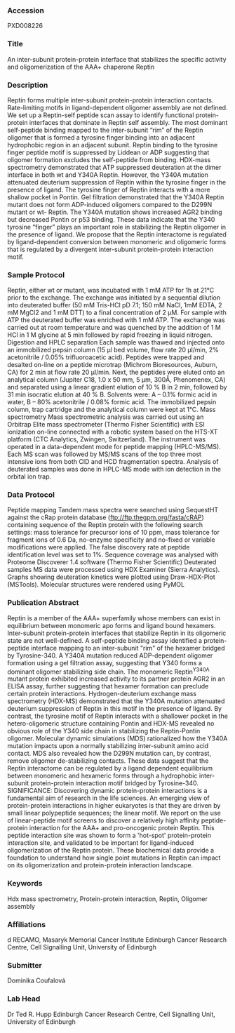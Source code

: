 ### Accession
PXD008226

### Title
An inter-subunit protein-protein interface that stabilizes the specific activity and oligomerization of the AAA+ chaperone Reptin

### Description
Reptin forms multiple inter-subunit protein-protein interaction contacts. Rate-limiting motifs in ligand-dependent oligomer assembly are not defined. We set up a Reptin-self peptide scan assay to identify functional protein-protein interfaces that dominate in Reptin self assembly. The most dominant self-peptide binding mapped to the inter-subunit “rim” of the Reptin oligomer that is formed a tyrosine finger binding into an adjacent hydrophobic region in an adjacent subunit.  Reptin binding to the tyrosine finger peptide motif is suppressed by Liddean or ADP suggesting that oligomer formation excludes the self-peptide from binding. HDX-mass spectrometry demonstrated that ATP suppressed deuteration at the dimer interface in both wt and Y340A Reptin. However, the Y340A mutation attenuated deuterium suppression of Reptin within the tyrosine finger in the presence of ligand. The tyrosine finger of Reptin interacts with a more shallow pocket in Pontin. Gel filtration demonstrated that the Y340A Reptin mutant does not form ADP-induced oligomers compared to the D299N mutant or wt- Reptin. The Y340A mutation shows increased AGR2 binding but decreased Pontin or p53 binding. These data indicate that the Y340 tyrosine “finger” plays an important role in stabilizing the Reptin oligomer in the presence of ligand.  We propose that the Reptin interactome is regulated by ligand-dependent conversion between monomeric and oligomeric forms that is regulated by a divergent inter-subunit protein-protein interaction motif.

### Sample Protocol
Reptin, either wt or mutant, was incubated with 1 mM ATP for 1h at 21°C prior to the exchange. The exchange was initiated by a sequential dilution into deuterated buffer (50 mM Tris-HCl pD 7.1; 150 mM NaCl, 1mM EDTA, 2 mM MgCl2 and 1 mM DTT) to a final concentration of 2 µM. For sample with ATP the deuterated buffer was enriched with 1 mM ATP.  The exchange was carried out at room temperature and was quenched by the addition of 1 M HCl in 1  M glycine at 5 min followed by rapid freezing in liquid nitrogen.   Digestion and HPLC separation Each sample was thawed and injected onto an immobilized pepsin column (15 µl bed volume, flow rate 20 µl/min, 2% acetonitrile / 0.05% trifluoroacetic acid). Peptides were trapped and desalted on-line on a peptide microtrap (Michrom Bioresources, Auburn, CA) for 2 min at flow rate 20 µl/min. Next, the peptides were eluted onto an analytical column (Jupiter C18, 1.0 x 50 mm, 5 µm, 300Å, Phenomenex, CA) and separated using a linear gradient elution of 10 % B in 2 min, followed by 31 min isocratic elution at 40 % B. Solvents were: A – 0.1% formic acid in water, B – 80% acetonitrile / 0.08% formic acid. The immobilized pepsin column, trap cartridge and the analytical column were kept at 1°C.   Mass spectrometry Mass spectrometric analysis was carried out using an Orbitrap Elite mass spectrometer (Thermo Fisher Scientific) with ESI ionization on-line connected with a robotic system based on the HTS-XT platform (CTC Analytics, Zwingen, Switzerland). The instrument was operated in a data-dependent mode for peptide mapping (HPLC-MS/MS). Each MS scan was followed by MS/MS scans of the top three most intensive ions from both CID and HCD fragmentation spectra. Analysis of deuterated samples was done in HPLC-MS mode with ion detection in the orbital ion trap.

### Data Protocol
Peptide mapping Tandem mass spectra were searched using SequestHT against the cRap protein database (ftp://ftp.thegpm.org/fasta/cRAP) containing sequence of the Reptin protein with the following search settings: mass tolerance for precursor ions of 10 ppm, mass tolerance for fragment ions of 0.6 Da, no-enzyme specificity and no-fixed or variable modifications were applied. The false discovery rate at peptide identification level was set to 1%. Sequence coverage was analysed with Proteome Discoverer 1.4 software (Thermo Fisher Scientific)  Deuterated samples MS data were processed using HDX Examiner (Sierra Analytics). Graphs showing deuteration kinetics were plotted using Draw-HDX-Plot (MSTools). Molecular structures were rendered using PyMOL

### Publication Abstract
Reptin is a member of the AAA+ superfamily whose members can exist in equilibrium between monomeric apo forms and ligand bound hexamers. Inter-subunit protein-protein interfaces that stabilize Reptin in its oligomeric state are not well-defined. A self-peptide binding assay identified a protein-peptide interface mapping to an inter-subunit "rim" of the hexamer bridged by Tyrosine-340. A Y340A mutation reduced ADP-dependent oligomer formation using a gel filtration assay, suggesting that Y340 forms a dominant oligomer stabilizing side chain. The monomeric Reptin<sup>Y340A</sup> mutant protein exhibited increased activity to its partner protein AGR2 in an ELISA assay, further suggesting that hexamer formation can preclude certain protein interactions. Hydrogen-deuterium exchange mass spectrometry (HDX-MS) demonstrated that the Y340A mutation attenuated deuterium suppression of Reptin in this motif in the presence of ligand. By contrast, the tyrosine motif of Reptin interacts with a shallower pocket in the hetero-oligomeric structure containing Pontin and HDX-MS revealed no obvious role of the Y340 side chain in stabilizing the Reptin-Pontin oligomer. Molecular dynamic simulations (MDS) rationalized how the Y340A mutation impacts upon a normally stabilizing inter-subunit amino acid contact. MDS also revealed how the D299N mutation can, by contrast, remove oligomer de-stabilizing contacts. These data suggest that the Reptin interactome can be regulated by a ligand dependent equilibrium between monomeric and hexameric forms through a hydrophobic inter-subunit protein-protein interaction motif bridged by Tyrosine-340. SIGNIFICANCE: Discovering dynamic protein-protein interactions is a fundamental aim of research in the life sciences. An emerging view of protein-protein interactions in higher eukaryotes is that they are driven by small linear polypeptide sequences; the linear motif. We report on the use of linear-peptide motif screens to discover a relatively high affinity peptide-protein interaction for the AAA+ and pro-oncogenic protein Reptin. This peptide interaction site was shown to form a 'hot-spot' protein-protein interaction site, and validated to be important for ligand-induced oligomerization of the Reptin protein. These biochemical data provide a foundation to understand how single point mutations in Reptin can impact on its oligomerization and protein-protein interaction landscape.

### Keywords
Hdx mass spectrometry, Protein-protein interaction, Reptin, Oligomer assembly

### Affiliations
d
RECAMO, Masaryk Memorial Cancer Institute
Edinburgh Cancer Research Centre, Cell Signalling Unit, University of Edinburgh

### Submitter
Dominika Coufalová

### Lab Head
Dr Ted R. Hupp
Edinburgh Cancer Research Centre, Cell Signalling Unit, University of Edinburgh


